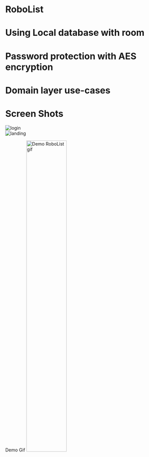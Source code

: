 # RoboList

# Using Local database with room
# Password protection with AES encryption
# Domain layer use-cases
# Screen Shots
![login](https://github.com/user-attachments/assets/89e34c8b-3510-488b-9330-827a48b9a186)       
![landing](https://github.com/user-attachments/assets/6910edd6-869e-4cc9-b773-f1e06e7106eb)

Demo Gif
<img src="https://github.com/minhan14/RoboList/blob/main/Demo/androiddemo.gif" alt="Demo RoboList gif" title="Demo RoboList" style="width: 50%; height: auto;">






